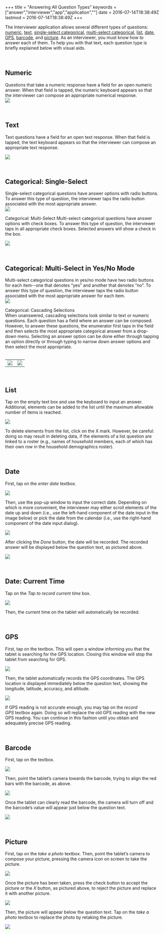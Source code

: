 +++
title = "Answering All Question Types"
keywords = ["answer","interviewer","app","application",""]
date = 2016-07-14T18:38:49Z
lastmod = 2016-07-14T18:38:49Z
+++

The Interviewer application allows several different types of questions:
[numeric](#numeric), [text](#text), [single-select
categorical](#single), [multi-select categorical](#multi),
[list](#list), [date](#date), [GPS](#gps), [barcode](#barcode), and
[picture](#picture). As an interviewer, you must know how to answer each
of them. To help you with that text, each question type is briefly
explained below with visual aids.  
  
  
 

<span id="numeric"></span>Numeric
---------------------------------

  
Questions that take a numeric response have a field for an open numeric
answer. When that field is tapped, the numeric keyboard appears so that
the interviewer can compose an appropriate numerical response.  
![](/images/658328.png)  
  
  
 

<span id="text"></span>Text
---------------------------

  
Text questions have a field for an open text response. When that field
is tapped, the text keyboard appears so that the interviewer can compose
an appropriate text response.  
  
![](/images/658329.png)  
  
  
 

<span id="single"></span>Categorical: Single-Select
---------------------------------------------------

  
Single-select categorical questions have answer options with radio
buttons. To answer this type of question, the interviewer taps the radio
button associated with the most appropriate answer.  
![](/images/658330.png)  
  
  
  
<span id="multi"></span>Categorical: Multi-Select Multi-select
categorical questions have answer options with check boxes. To answer
this type of question, the interviewer taps in all appropriate check
boxes. Selected answers will show a check in the box.  
  
![](/images/658331.png)  
  
  
 

<span id="multi_yes_no"></span>Categorical: Multi-Select in Yes/No Mode
-----------------------------------------------------------------------

  
Multi-select categorical questions in yes/no mode have two radio buttons
for each item--one that denotes “yes” and another that denotes “no”. To
answer this type of question, the interviewer taps the radio button
associated with the most appropriate answer for each item.  
![](/images/658345.png)  
  
  
  
  
<span id="cascade"></span>Categorical: Cascading Selections  
When unanswered, cascading selections look similar to text or numeric
questions. Each question has a field where an answer can be composed.
However, to answer these questions, the enumerator first taps in the
field and then selects the most appropriate categorical answer from a
drop-down menu. Selecting an answer option can be done either through
tapping an option directly or through typing to narrow down answer
options and then select the most appropriate.  
 

<table>
<tbody>
<tr class="odd">
<td><img src="/images/658346.png" /></td>
<td><img src="/images/658347.png" /></td>
</tr>
</tbody>
</table>

  
  
 

<span id="list"></span>List
---------------------------

  
Tap on the empty text box and use the keyboard to input an answer.
Additional, elements can be added to the list until the maximum
allowable number of items is reached.  
  
![](/images/658349.png)  
  
To delete elements from the list, click on the X mark. However, be
careful: doing so may result in deleting data, if the elements of a list
question are linked to a roster (e.g., names of household members, each
of which has their own row in the household demographics roster).  
  
  
 

<span id="date"></span>Date
---------------------------

  
First, tap on the *enter date* textbox.  
  
![](/images/658353.png)  
  
Then, use the pop-up window to input the correct date. Depending on
which is more convenient, the interviewer may either scroll elements of
the date up and down (i.e., use the left-hand component of the date
input in the image below) or pick the date from the calendar (i.e., use
the right-hand component of the date input dialog).  
  
![](/images/658355.png)  
  
After clicking the *Done* button, the date will be recorded. The
recorded answer will be displayed below the question text, as pictured
above.  
  
![](/images/658356.png)  
  
  
 

<span id="date_time"></span>Date: Current Time
----------------------------------------------

  
Tap on the *Tap to record current time* box.  
  
![](/images/658358.png)  
  
Then, the current time on the tablet will automatically be recorded.  
  
  
 

<span id="gps"></span>GPS
-------------------------

  
First, tap on the textbox. This will open a window informing you that
the tablet is searching for the GPS location. Closing this window will
stop the tablet from searching for GPS.  
  
![](/images/658360.png)  
  
Then, the tablet automatically records the GPS coordinates. The GPS
location is displayed immediately below the question text, showing the
longitude, latitude, accuracy, and altitude.  
  
![](/images/658361.png)  
  
If GPS reading is not accurate enough, you may tap on the *record
GPS* textbox again. Doing so will replace the old GPS reading with the
new GPS reading. You can continue in this fashion until you obtain and
adequately precise GPS reading.  
  
  
 

<span id="barcode"></span>Barcode
---------------------------------

  
First, tap on the textbox.  
  
![](/images/658368.png)  
  
  
Then, point the tablet’s camera towards the barcode, trying to align the
red bars with the barcode, as above.   
  
![](/images/658369.png)  
  
  
Once the tablet can clearly read the barcode, the camera will turn off
and the barcode’s value will appear just below the question text.  
  
![](/images/658370.png)  
  
  
 

<span id="picture"></span>Picture
---------------------------------

  
First, tap on the *take a photo* textbox. Then, point the tablet’s
camera to compose your picture, pressing the camera icon on screen to
take the picture.  
  
  
![](/images/658372.png)  
  
Once the picture has been taken, press the check button to accept the
picture or the *X* button, as pictured above, to reject the picture and
replace it with another picture.  
  
![](/images/658373.png)  
  
Then, the picture will appear below the question text. Tap on the *take
a photo* textbox to replace the photo by retaking the picture.  
  
![](/images/658376.png)
